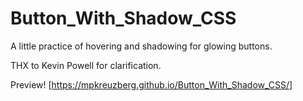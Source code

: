# Button_With_Shadow_CSS

A little practice of hovering and shadowing for glowing buttons.

THX to Kevin Powell for clarification.

Preview! [https://mpkreuzberg.github.io/Button_With_Shadow_CSS/]
